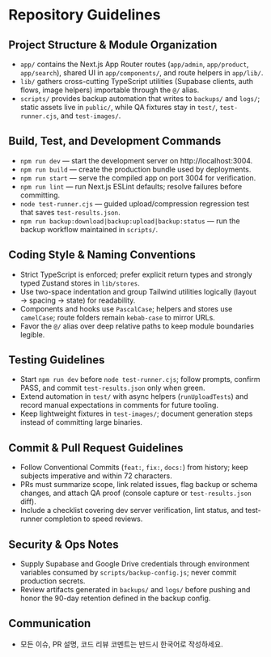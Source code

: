 # Repository Guidelines

## Project Structure & Module Organization
- `app/` contains the Next.js App Router routes (`app/admin`, `app/product`, `app/search`), shared UI in `app/components/`, and route helpers in `app/lib/`.
- `lib/` gathers cross-cutting TypeScript utilities (Supabase clients, auth flows, image helpers) importable through the `@/` alias.
- `scripts/` provides backup automation that writes to `backups/` and `logs/`; static assets live in `public/`, while QA fixtures stay in `test/`, `test-runner.cjs`, and `test-images/`.

## Build, Test, and Development Commands
- `npm run dev` — start the development server on http://localhost:3004.
- `npm run build` — create the production bundle used by deployments.
- `npm run start` — serve the compiled app on port 3004 for verification.
- `npm run lint` — run Next.js ESLint defaults; resolve failures before committing.
- `node test-runner.cjs` — guided upload/compression regression test that saves `test-results.json`.
- `npm run backup:download|backup:upload|backup:status` — run the backup workflow maintained in `scripts/`.

## Coding Style & Naming Conventions
- Strict TypeScript is enforced; prefer explicit return types and strongly typed Zustand stores in `lib/stores`.
- Use two-space indentation and group Tailwind utilities logically (layout → spacing → state) for readability.
- Components and hooks use `PascalCase`; helpers and stores use `camelCase`; route folders remain `kebab-case` to mirror URLs.
- Favor the `@/` alias over deep relative paths to keep module boundaries legible.

## Testing Guidelines
- Start `npm run dev` before `node test-runner.cjs`; follow prompts, confirm PASS, and commit `test-results.json` only when green.
- Extend automation in `test/` with async helpers (`runUploadTests`) and record manual expectations in comments for future tooling.
- Keep lightweight fixtures in `test-images/`; document generation steps instead of committing large binaries.

## Commit & Pull Request Guidelines
- Follow Conventional Commits (`feat:`, `fix:`, `docs:`) from history; keep subjects imperative and within 72 characters.
- PRs must summarize scope, link related issues, flag backup or schema changes, and attach QA proof (console capture or `test-results.json` diff).
- Include a checklist covering dev server verification, lint status, and test-runner completion to speed reviews.

## Security & Ops Notes
- Supply Supabase and Google Drive credentials through environment variables consumed by `scripts/backup-config.js`; never commit production secrets.
- Review artifacts generated in `backups/` and `logs/` before pushing and honor the 90-day retention defined in the backup config.

## Communication
- 모든 이슈, PR 설명, 코드 리뷰 코멘트는 반드시 한국어로 작성하세요.
